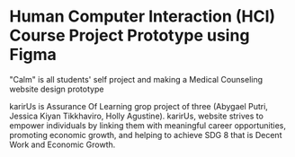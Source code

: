 # Human Computer Interaction (HCI) Course Project Prototype using Figma

"Calm" is all students' self project and making a Medical Counseling website design prototype 

karirUs is Assurance Of Learning grop project of three (Abygael Putri, Jessica Kiyan Tikkhaviro, Holly Agustine). karirUs, website strives to empower individuals by linking them with meaningful career opportunities, promoting economic growth, and helping to achieve SDG 8 that is Decent Work and Economic Growth.
